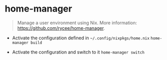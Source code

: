 # home-manager
> Manage a user environment using Nix.
> More information: <https://github.com/rycee/home-manager>.

- Activate the configuration defined in `~/.config/nixpkgs/home.nix`
`home-manager build`

- Activate the configuration and switch to it
`home-manager switch`
